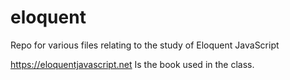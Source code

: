 # eloquent
Repo for various files relating to the study of Eloquent JavaScript

https://eloquentjavascript.net Is the book used in the class.
